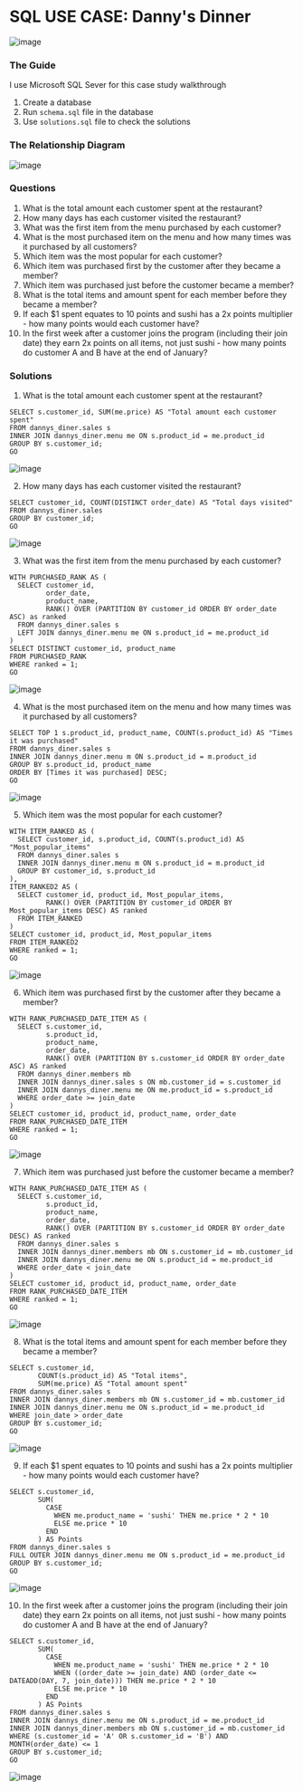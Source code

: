 # SQL USE CASE: Danny's Dinner

![image](https://github.com/user-attachments/assets/5a7077c0-ec1b-4ad4-88c7-ad93518f76e0)

### The Guide

I use Microsoft SQL Sever for this case study walkthrough

1. Create a database
2. Run ```schema.sql``` file in the database
3. Use ```solutions.sql``` file to check the solutions

### The Relationship Diagram
![image](https://github.com/user-attachments/assets/9cec0036-7080-4641-bb05-abe52b3add6f)

### Questions

1. What is the total amount each customer spent at the restaurant?
2. How many days has each customer visited the restaurant?
3. What was the first item from the menu purchased by each customer?
4. What is the most purchased item on the menu and how many times was it purchased by all customers?
5. Which item was the most popular for each customer?
6. Which item was purchased first by the customer after they became a member?
7. Which item was purchased just before the customer became a member?
8. What is the total items and amount spent for each member before they became a member?
9. If each $1 spent equates to 10 points and sushi has a 2x points multiplier - how many points would each customer have?
10. In the first week after a customer joins the program (including their join date) they earn 2x points on all items, not just sushi - how many points do customer A and B have at the end of January?


### Solutions

1. What is the total amount each customer spent at the restaurant?
```
SELECT s.customer_id, SUM(me.price) AS "Total amount each customer spent"
FROM dannys_diner.sales s
INNER JOIN dannys_diner.menu me ON s.product_id = me.product_id
GROUP BY s.customer_id;
GO
```

![image](https://github.com/user-attachments/assets/66a2d0e8-cf71-46c5-997c-8a3aefef0341)

2. How many days has each customer visited the restaurant?
```
SELECT customer_id, COUNT(DISTINCT order_date) AS "Total days visited"
FROM dannys_diner.sales
GROUP BY customer_id;
GO
```

![image](https://github.com/user-attachments/assets/07522f75-6df1-4ee9-9f32-975a605b1737)

3. What was the first item from the menu purchased by each customer?
```
WITH PURCHASED_RANK AS (
  SELECT customer_id, 
         order_date,
         product_name, 
         RANK() OVER (PARTITION BY customer_id ORDER BY order_date ASC) as ranked
  FROM dannys_diner.sales s
  LEFT JOIN dannys_diner.menu me ON s.product_id = me.product_id
)
SELECT DISTINCT customer_id, product_name
FROM PURCHASED_RANK 
WHERE ranked = 1;
GO
```

![image](https://github.com/user-attachments/assets/71a13b45-9e07-4eb3-8fc2-025748be4da5)

4. What is the most purchased item on the menu and how many times was it purchased by all customers?
```
SELECT TOP 1 s.product_id, product_name, COUNT(s.product_id) AS "Times it was purchased"
FROM dannys_diner.sales s
INNER JOIN dannys_diner.menu m ON s.product_id = m.product_id
GROUP BY s.product_id, product_name
ORDER BY [Times it was purchased] DESC;
GO
```

![image](https://github.com/user-attachments/assets/f4c0e582-753f-4cc4-882e-deea5eb8731b)

5. Which item was the most popular for each customer?
```
WITH ITEM_RANKED AS (
  SELECT customer_id, s.product_id, COUNT(s.product_id) AS "Most_popular_items"
  FROM dannys_diner.sales s
  INNER JOIN dannys_diner.menu m ON s.product_id = m.product_id
  GROUP BY customer_id, s.product_id
),
ITEM_RANKED2 AS (
  SELECT customer_id, product_id, Most_popular_items, 
         RANK() OVER (PARTITION BY customer_id ORDER BY Most_popular_items DESC) AS ranked 
  FROM ITEM_RANKED
)
SELECT customer_id, product_id, Most_popular_items 
FROM ITEM_RANKED2
WHERE ranked = 1;
GO
```

![image](https://github.com/user-attachments/assets/6784062a-350a-48d6-918e-6a15d11ae172)

6. Which item was purchased first by the customer after they became a member?
```
WITH RANK_PURCHASED_DATE_ITEM AS (
  SELECT s.customer_id, 
         s.product_id, 
         product_name, 
         order_date, 
         RANK() OVER (PARTITION BY s.customer_id ORDER BY order_date ASC) AS ranked
  FROM dannys_diner.members mb
  INNER JOIN dannys_diner.sales s ON mb.customer_id = s.customer_id
  INNER JOIN dannys_diner.menu me ON me.product_id = s.product_id
  WHERE order_date >= join_date
)
SELECT customer_id, product_id, product_name, order_date 
FROM RANK_PURCHASED_DATE_ITEM
WHERE ranked = 1;
GO
```

![image](https://github.com/user-attachments/assets/4641bc31-47d1-47b7-ac27-7dcc322439b9)

7. Which item was purchased just before the customer became a member?
```
WITH RANK_PURCHASED_DATE_ITEM AS (
  SELECT s.customer_id, 
         s.product_id, 
         product_name, 
         order_date, 
         RANK() OVER (PARTITION BY s.customer_id ORDER BY order_date DESC) AS ranked
  FROM dannys_diner.sales s
  INNER JOIN dannys_diner.members mb ON s.customer_id = mb.customer_id
  INNER JOIN dannys_diner.menu me ON s.product_id = me.product_id
  WHERE order_date < join_date
)
SELECT customer_id, product_id, product_name, order_date 
FROM RANK_PURCHASED_DATE_ITEM
WHERE ranked = 1;
GO
```

![image](https://github.com/user-attachments/assets/338e1839-f9b7-432f-a3ca-cdf6c89d15b1)

8. What is the total items and amount spent for each member before they became a member?
```
SELECT s.customer_id,
       COUNT(s.product_id) AS "Total items",
       SUM(me.price) AS "Total amount spent"
FROM dannys_diner.sales s 
INNER JOIN dannys_diner.members mb ON s.customer_id = mb.customer_id
INNER JOIN dannys_diner.menu me ON s.product_id = me.product_id
WHERE join_date > order_date
GROUP BY s.customer_id;
GO
```

![image](https://github.com/user-attachments/assets/ecf683a9-1834-4785-8b7f-ab4d41924b17)

9. If each $1 spent equates to 10 points and sushi has a 2x points multiplier - how many points would each customer have?
```
SELECT s.customer_id,
       SUM(
         CASE
           WHEN me.product_name = 'sushi' THEN me.price * 2 * 10
           ELSE me.price * 10
         END
       ) AS Points
FROM dannys_diner.sales s
FULL OUTER JOIN dannys_diner.menu me ON s.product_id = me.product_id
GROUP BY s.customer_id;
GO
```

![image](https://github.com/user-attachments/assets/fc453420-9a45-4900-922f-3faa48f13af6)

10. In the first week after a customer joins the program (including their join date) they earn 2x points on all items, not just sushi - how many points do customer A and B have at the end of January?
```
SELECT s.customer_id,
       SUM(
         CASE
           WHEN me.product_name = 'sushi' THEN me.price * 2 * 10
           WHEN ((order_date >= join_date) AND (order_date <= DATEADD(DAY, 7, join_date))) THEN me.price * 2 * 10
           ELSE me.price * 10
         END
       ) AS Points
FROM dannys_diner.sales s
INNER JOIN dannys_diner.menu me ON s.product_id = me.product_id
INNER JOIN dannys_diner.members mb ON s.customer_id = mb.customer_id
WHERE (s.customer_id = 'A' OR s.customer_id = 'B') AND MONTH(order_date) <= 1
GROUP BY s.customer_id;
GO
```

![image](https://github.com/user-attachments/assets/82e784e3-cf25-44d1-bd32-c385891494c4)
